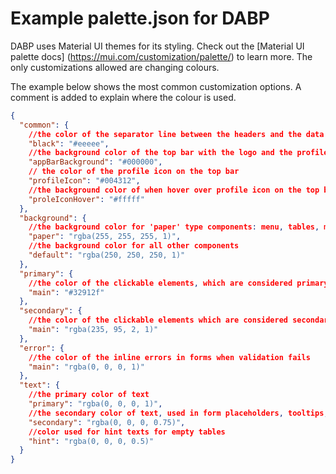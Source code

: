 # Example palette.json for DABP

DABP uses Material UI themes for its styling. Check out the [Material UI palette docs] (https://mui.com/customization/palette/) to learn more. The only customizations allowed are changing colours.

The example below shows the most common customization options. A comment is added to explain where the colour is used.
```json
{
  "common": {
    //the color of the separator line between the headers and the data of a table
    "black": "#eeeee",
    //the background color of the top bar with the logo and the profile buttons.
    "appBarBackground": "#000000",
    // the color of the profile icon on the top bar
    "profileIcon": "#004312",
    //the background color of when hover over profile icon on the top bar
    "proleIconHover": "#fffff"
  },
  "background": {
    //the background color for 'paper' type components: menu, tables, modal dialogs
    "paper": "rgba(255, 255, 255, 1)",
    //the background color for all other components
    "default": "rgba(250, 250, 250, 1)"
  },
  "primary": {
    //the color of the clickable elements, which are considered primary or `call-to-action`(buttons, links etc)
    "main": "#32912f"
  },
  "secondary": {
    //the color of the clickable elements which are considered secondary (delete buttons on lists, toggles etc)
    "main": "rgba(235, 95, 2, 1)"
  },
  "error": {
    //the color of the inline errors in forms when validation fails
    "main": "rgba(0, 0, 0, 1)"
  },
  "text": {
    //the primary color of text
    "primary": "rgba(0, 0, 0, 1)",
    //the secondary color of text, used in form placeholders, tooltips, table sorting etc
    "secondary": "rgba(0, 0, 0, 0.75)",
    //color used for hint texts for empty tables
    "hint": "rgba(0, 0, 0, 0.5)"
  }
}
```

